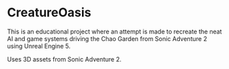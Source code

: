 # CreatureOasis
This is an educational project where an attempt is made to recreate the neat AI and game systems driving the Chao Garden from Sonic Adventure 2 using Unreal Engine 5.

Uses 3D assets from Sonic Adventure 2.

